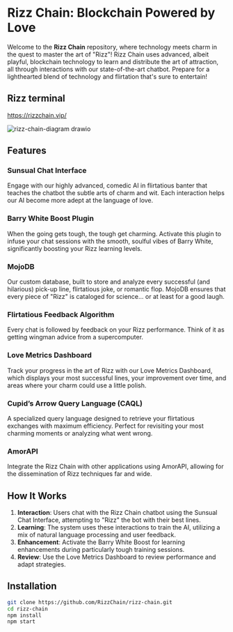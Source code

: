 # Rizz Chain: Blockchain Powered by Love

Welcome to the **Rizz Chain** repository, where technology meets charm in the quest to master the art of "Rizz"! Rizz Chain uses advanced, albeit playful, blockchain technology to learn and distribute the art of attraction, all through interactions with our state-of-the-art chatbot. Prepare for a lighthearted blend of technology and flirtation that's sure to entertain!

## Rizz terminal
https://rizzchain.vip/

![rizz-chain-diagram drawio](https://github.com/user-attachments/assets/8028c524-fd9c-4e5e-b727-f84afd076ee7)

## Features

### Sunsual Chat Interface
Engage with our highly advanced, comedic AI in flirtatious banter that teaches the chatbot the subtle arts of charm and wit. Each interaction helps our AI become more adept at the language of love.

### Barry White Boost Plugin
When the going gets tough, the tough get charming. Activate this plugin to infuse your chat sessions with the smooth, soulful vibes of Barry White, significantly boosting your Rizz learning levels.

### MojoDB
Our custom database, built to store and analyze every successful (and hilarious) pick-up line, flirtatious joke, or romantic flop. MojoDB ensures that every piece of "Rizz" is cataloged for science... or at least for a good laugh.

### Flirtatious Feedback Algorithm
Every chat is followed by feedback on your Rizz performance. Think of it as getting wingman advice from a supercomputer.

### Love Metrics Dashboard
Track your progress in the art of Rizz with our Love Metrics Dashboard, which displays your most successful lines, your improvement over time, and areas where your charm could use a little polish.

### Cupid’s Arrow Query Language (CAQL)
A specialized query language designed to retrieve your flirtatious exchanges with maximum efficiency. Perfect for revisiting your most charming moments or analyzing what went wrong.

### AmorAPI
Integrate the Rizz Chain with other applications using AmorAPI, allowing for the dissemination of Rizz techniques far and wide.

## How It Works

1. **Interaction**: Users chat with the Rizz Chain chatbot using the Sunsual Chat Interface, attempting to "Rizz" the bot with their best lines.
2. **Learning**: The system uses these interactions to train the AI, utilizing a mix of natural language processing and user feedback.
3. **Enhancement**: Activate the Barry White Boost for learning enhancements during particularly tough training sessions.
4. **Review**: Use the Love Metrics Dashboard to review performance and adapt strategies.

## Installation

```bash
git clone https://github.com/RizzChain/rizz-chain.git
cd rizz-chain
npm install
npm start
